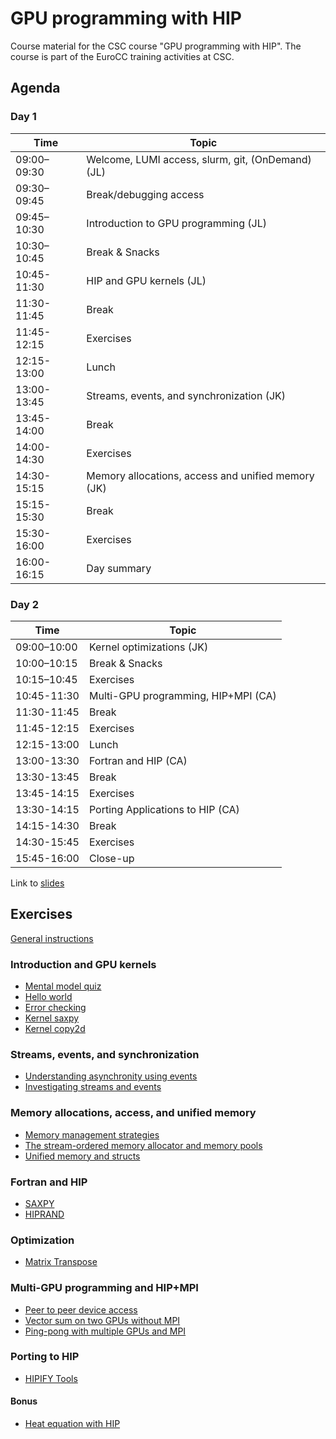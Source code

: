 # GPU programming with HIP

Course material for the CSC course "GPU programming with HIP". The course is
part of the EuroCC training activities at CSC.

## Agenda

### Day 1

| Time | Topic |
| ---- | ----- |
| 09:00–09:30 | Welcome, LUMI access, slurm, git, (OnDemand) (JL) |
| 09:30–09:45 | Break/debugging access |
| 09:45–10:30 | Introduction to GPU programming (JL) |
| 10:30–10:45 | Break & Snacks |
| 10:45-11:30 | HIP and GPU kernels (JL) |
| 11:30-11:45 | Break |
| 11:45-12:15 | Exercises |
| 12:15-13:00 | Lunch |
| 13:00-13:45 | Streams, events, and synchronization (JK) |
| 13:45-14:00 | Break |
| 14:00-14:30 | Exercises |
| 14:30-15:15 | Memory allocations, access and unified memory (JK) |
| 15:15-15:30 | Break |
| 15:30-16:00 | Exercises |
| 16:00-16:15 | Day summary |


### Day 2

| Time | Topic |
| ---- | ----- |
| 09:00–10:00 | Kernel optimizations (JK) |
| 10:00–10:15 | Break & Snacks |
| 10:15–10:45 | Exercises |
| 10:45-11:30 | Multi-GPU programming, HIP+MPI (CA) |
| 11:30-11:45 | Break |
| 11:45-12:15 | Exercises |
| 12:15-13:00 | Lunch |
| 13:00-13:30 | Fortran and HIP (CA) |
| 13:30-13:45 | Break |
| 13:45-14:15 | Exercises  |
| 13:30-14:15 | Porting Applications to HIP (CA) |
| 14:15-14:30 | Break |
| 14:30-15:45 | Exercises |
| 15:45-16:00 | Close-up | 


Link to [slides](https://csc-training.github.io/hip-programming/)
## Exercises

[General instructions](exercise-instructions.md)

### Introduction and GPU kernels

- [Mental model quiz](https://siili.rahtiapp.fi/s/gpmWnLY8q#)
- [Hello world](kernels/01-hello-world)
- [Error checking](kernels/02-error-checking)
- [Kernel saxpy](kernels/03-kernel-saxpy)
- [Kernel copy2d](kernels/04-kernel-copy2d)

### Streams, events, and synchronization

- [Understanding asynchronity using events](streams/01-event-record)
- [Investigating streams and events](streams/02-concurrency)

### Memory allocations, access, and unified memory

- [Memory management strategies](memory/01-prefetch)
- [The stream-ordered memory allocator and memory pools](memory/02-mempools)
- [Unified memory and structs](memory/03-struct)

### Fortran and HIP

- [SAXPY](hipfort/saxpy/hip/)
- [HIPRAND](hipfort/hiprand/)

### Optimization

- [Matrix Transpose](optimization/01-matrix_transpose)

### Multi-GPU programming and HIP+MPI

- [Peer to peer device access](multi-gpu/01-p2pcopy)
- [Vector sum on two GPUs without MPI](multi-gpu/02-vector-sum)
- [Ping-pong with multiple GPUs and MPI](multi-gpu/03-mpi)

### Porting to HIP

- [HIPIFY Tools](porting)

#### Bonus
- [Heat equation with HIP](bonus/heat-equation)
